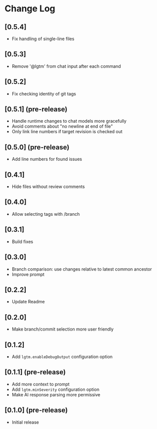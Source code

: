 # Change Log

## [0.5.4]
- Fix handling of single-line files

## [0.5.3]
- Remove '@lgtm' from chat input after each command

## [0.5.2]
- Fix checking identity of git tags

## [0.5.1] (pre-release)
- Handle runtime changes to chat models more gracefully
- Avoid comments about "no newline at end of file"
- Only link line numbers if target revision is checked out

## [0.5.0] (pre-release)
- Add line numbers for found issues

## [0.4.1]
- Hide files without review comments

## [0.4.0]
- Allow selecting tags with /branch

## [0.3.1]
- Build fixes

## [0.3.0]
- Branch comparison: use changes relative to latest common ancestor
- Improve prompt

## [0.2.2]
- Update Readme

## [0.2.0]
- Make branch/commit selection more user friendly

## [0.1.2]
- Add `lgtm.enableDebugOutput` configuration option

## [0.1.1] (pre-release)

- Add more context to prompt
- Add `lgtm.minSeverity` configuration option
- Make AI response parsing more permissive

## [0.1.0] (pre-release)

- Initial release